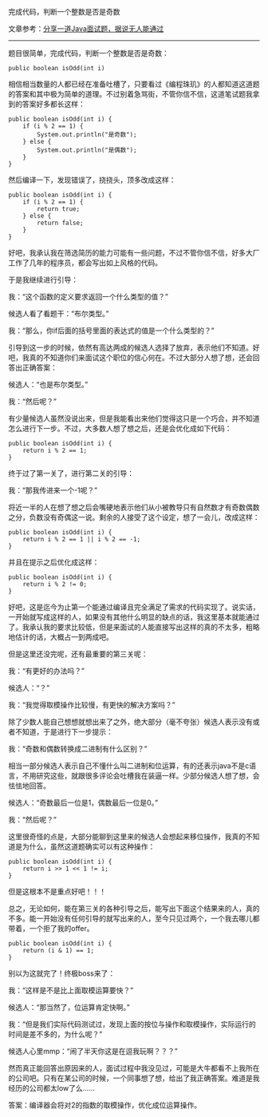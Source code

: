 
完成代码，判断一个整数是否是奇数

文章参考：[分享一道Java面试题，据说无人能通过](https://honeypps.com/java/share-one-simple-java-question/)

------------------------------------------------------

题目很简单，完成代码，判断一个整数是否是奇数：

`
public boolean isOdd(int i)
`

相信相当数量的人都已经在准备吐槽了，只要看过《编程珠玑》的人都知道这道题的答案和其中极为简单的道理。不过别着急骂街，不管你信不信，这道笔试题我拿到的答案好多都长这样：

```
public boolean isOdd(int i) {
    if (i % 2 == 1) {
        System.out.println("是奇数");
    } else {
        System.out.println("是偶数");
    }
}
```

然后编译一下，发现错误了，挠挠头，顶多改成这样：

```
public boolean isOdd(int i) {
    if (i % 2 == 1) {
        return true;
    } else {
        return false;
    }
}
```

好吧，我承认我在筛选简历的能力可能有一些问题，不过不管你信不信，好多大厂工作了几年的程序员，都会写出如上风格的代码。

于是我继续进行引导：

我：“这个函数的定义要求返回一个什么类型的值？”

候选人看了看题干：“布尔类型。”

我：“那么，你if后面的括号里面的表达式的值是一个什么类型的？”

引导到这一步的时候，依然有高达两成的候选人选择了放弃，表示他们不知道。好吧，我真的不知道你们来面试这个职位的信心何在。不过大部分人想了想，还会回答出正确答案：

候选人：“也是布尔类型。”

我：“然后呢？”

有少量候选人虽然没说出来，但是我能看出来他们觉得这只是一个巧合，并不知道怎么进行下一步。不过，大多数人想了想之后，还是会优化成如下代码：

```
public boolean isOdd(int i) {
    return i % 2 == 1;
}
```

终于过了第一关了，进行第二关的引导：

我：“那我传进来一个-1呢？”

将近一半的人在想了想之后会嘴硬地表示他们从小被教导只有自然数才有奇数偶数之分，负数没有奇偶这一说。剩余的人接受了这个设定，想了一会儿，改成这样：

```
public boolean isOdd(int i) {
    return i % 2 == 1 || i % 2 == -1;
}
```

并且在提示之后优化成这样：

```
public boolean isOdd(int i) {
    return i % 2 != 0;
}
```

好吧，这是迄今为止第一个能通过编译且完全满足了需求的代码实现了。说实话，一开始就写成这样的人，如果没有其他什么明显的缺点的话，我这里基本就能通过了。我承认我的要求比较低，但是来面试的人能直接写出这样的真的不太多，粗略地估计的话，大概占一到两成吧。

但是这里还没完呢，还有最重要的第三关呢：

我：“有更好的办法吗？”

候选人：“？”

我：“我觉得取模操作比较慢，有更快的解决方案吗？”

除了少数人能自己想想就想出来了之外，绝大部分（毫不夸张）候选人表示没有或者不知道，于是进行下一步提示：

我：“奇数和偶数转换成二进制有什么区别？”

相当一部分候选人表示自己不懂什么叫二进制和位运算，有的还表示java不是c语言，不用研究这些，就跟很多评论会吐槽我在装逼一样。少部分候选人想了想，会怯怯地回答。

候选人：“奇数最后一位是1，偶数最后一位是0。”

我：“然后呢？”

这里很奇怪的点是，大部分能聊到这里来的候选人会想起来移位操作，我真的不知道是为什么，虽然这道题确实可以有这种操作：

```
public boolean isOdd(int i) {
    return i >> 1 << 1 != i;
}
```

但是这根本不是重点好吧！！！

总之，无论如何，能在第三关的各种引导之后，能写出下面这个结果来的人，真的不多。能一开始没有任何引导的就写出来的人，至今只见过两个，一个我去哪儿都带着，一个拒了我的offer。

```
public boolean isOdd(int i) {
    return (i & 1) == 1;
}
```

别以为这就完了！终极boss来了：

我：“这样是不是比上面取模运算要快？”

候选人：“那当然了，位运算肯定快啊。”

我：“但是我们实际代码测试过，发现上面的按位与操作和取模操作，实际运行的时间是差不多的，为什么呢？”

候选人心里mmp：“闹了半天你这是在逗我玩啊？？？”

然而真正能回答出原因来的人，面试过程中我没见过，可能是大牛都看不上我所在的公司吧。只有在某公司的时候，一个同事想了想，给出了我正确答案。难道是我经历的公司都太low了么……

答案：编译器会将对2的指数的取模操作，优化成位运算操作。









